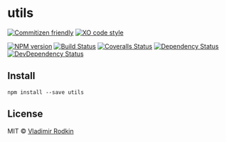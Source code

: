 # utils

[![Commitizen friendly][commitizen-image]][commitizen-url]
[![XO code style][codestyle-image]][codestyle-url]

[![NPM version][npm-image]][npm-url]
[![Build Status][travis-image]][travis-url]
[![Coveralls Status][coveralls-image]][coveralls-url]
[![Dependency Status][depstat-image]][depstat-url]
[![DevDependency Status][depstat-dev-image]][depstat-dev-url]

## Install

```shell
npm install --save utils
```

## License
MIT © [Vladimir Rodkin](https://github.com/VovanR)

[commitizen-url]: https://commitizen.github.io/cz-cli/
[commitizen-image]: https://img.shields.io/badge/commitizen-friendly-brightgreen.svg?style=flat-square

[codestyle-url]: https://github.com/xojs/xo
[codestyle-image]: https://img.shields.io/badge/code_style-XO-5ed9c7.svg?style=flat-square

[npm-url]: https://npmjs.org/package/utils
[npm-image]: https://img.shields.io/npm/v/utils.svg?style=flat-square

[travis-url]: https://travis-ci.org/VovanR/utils
[travis-image]: https://img.shields.io/travis/VovanR/utils.svg?style=flat-square

[coveralls-url]: https://coveralls.io/r/VovanR/utils
[coveralls-image]: https://img.shields.io/coveralls/VovanR/utils.svg?style=flat-square

[depstat-url]: https://david-dm.org/VovanR/utils
[depstat-image]: https://david-dm.org/VovanR/utils.svg?style=flat-square

[depstat-dev-url]: https://david-dm.org/VovanR/utils
[depstat-dev-image]: https://david-dm.org/VovanR/utils/dev-status.svg?style=flat-square

